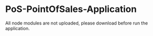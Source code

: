 # PoS-PointOfSales-Application

All node modules are not uploaded, please download before run the application.

